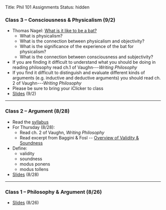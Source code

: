 Title: Phil 101 Assignments
Status: hidden

### Class 3 – Consciousness & Physicalism (9/2) ###

- Thomas Nagel: [What is it like to be a bat?]( |filename|/pdfs/phil101/NagelBat.pdf )
    - What is physicalism?
    - What is the connection between physicalism and objectivity?
    - What is the significance of the experience of the bat for physicalism?
    - What is the connection between consciousness and subjectivity?
- If you are finding it difficult to understand what you should be doing in reading philosophy read ch.1 of Vaughn---*Writing Philosophy*
- If you find it difficult to distinguish and evaluate different kinds of arguments (e.g. inductive and deductive arguments) you should read ch. 2 of Vaughn---*Writing Philosophy*
- Please be sure to bring your iClicker to class
- [Slides](|filename|/pdfs/phil101/3Physicalism.pdf) (9/2)

---

### Class 2 – Argument (8/28) ###

- Read the [syllabus](|filename|/pdfs/phil101/IntroSyllabus.pdf)
- For Thursday (8/28): 
    + Read ch. 2 of Vaughn, *Writing Philosophy*
    + Read excerpt from Baggini & Fosl -- [Overview of Validity & Soundness](|filename|/pdfs/phil101/LogicOverview.pdf)
- Define: 
    + validity
    + soundness
    + modus ponens
    + modus tollens
- [Slides](|filename|/pdfs/phil101/2Logic.pdf) (8/28)

---

### Class 1 – Philosophy & Argument (8/26) ###

- [Slides](|filename|/pdfs/phil101/1Intro.pdf) (8/26)




